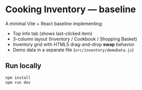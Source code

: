 # Cooking Inventory — baseline

A minimal Vite + React baseline implementing:

- Top Info tab (shows last-clicked item)
- 3-column layout (Inventory / Cookbook / Shopping Basket)
- Inventory grid with HTML5 drag-and-drop **swap** behavior
- Demo data in a separate file (`src/inventory/demoData.js`)

## Run locally

```bash
npm install
npm run dev
```
